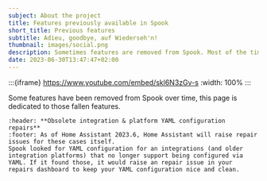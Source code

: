 ```yaml
---
subject: About the project
title: Features previously available in Spook
short_title: Previous features
subtitle: Adieu, goodbye, auf Wiederseh'n!
thumbnail: images/social.png
description: Sometimes features are removed from Spook. Most of the time, this is because the feature is now available in Home Assistant itself. This page is dedicated to those fallen features.
date: 2023-06-30T13:47:47+02:00
---
```


:::{iframe} https://www.youtube.com/embed/skl6N3zGv-s
:width: 100%
:::

Some features have been removed from Spook over time, this page is dedicated to those fallen features.

```{card}
:header: **Obsolete integration & platform YAML configuration repairs**
:footer: As of Home Assistant 2023.6, Home Assistant will raise repair issues for these cases itself.
Spook looked for YAML configuration for an integrations (and older integration platforms) that no longer support being configured via YAML. If it found those, it would raise an repair issue in your repairs dashboard to keep your YAML configuration nice and clean.
```
